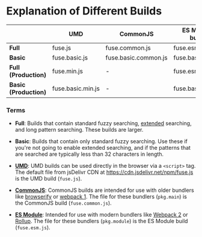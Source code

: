 # Explanation of Different Builds

|                        | UMD               | CommonJS             | ES Module (for bundlers) |
| ---------------------- | ----------------- | -------------------- | ------------------------ |
| **Full**               | fuse.js           | fuse.common.js       | fuse.esm.js              |
| **Basic**              | fuse.basic.js     | fuse.basic.common.js | fuse.basic.esm.js        |
| **Full (Production)**  | fuse.min.js       | -                    | fuse.esm.min.js          |
| **Basic (Production)** | fuse.basic.min.js | -                    | fuse.basic.esm.min.js    |

### Terms

- **Full**: Builds that contain standard fuzzy searching, [extended](/examples.html#extended-search) searching, and long pattern searching. These builds are larger.

- **Basic**: Builds that contain only standard fuzzy searching. Use these if you're not going to enable extended searching, and if the patterns that are searched are typically less than 32 characters in length.

- **[UMD](https://github.com/umdjs/umd)**: UMD builds can be used directly in the browser via a `<script>` tag. The default file from jsDelivr CDN at https://cdn.jsdelivr.net/npm/fuse.js is the UMD build (`fuse.js`).

- **[CommonJS](http://wiki.commonjs.org/wiki/Modules/1.1)**: CommonJS builds are intended for use with older bundlers like [browserify](http://browserify.org/) or [webpack 1](https://webpack.github.io). The file for these bundlers (`pkg.main`) is the CommonJS build (`fuse.common.js`).

- **[ES Module](http://exploringjs.com/es6/ch_modules.html)**: Intended for use with modern bundlers like [Webpack 2](https://webpack.js.org) or [Rollup](http://rollupjs.org/). The file for these bundlers (`pkg.module`) is the ES Module build (`fuse.esm.js`).
